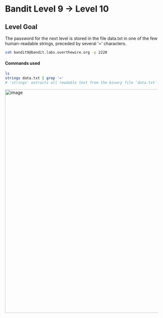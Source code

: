 # Bandit Level 9 → Level 10

## Level Goal
The password for the next level is stored in the file data.txt in one of the few human-readable strings, preceded by several ‘=’ characters.

```bash
ssh bandit9@bandit.labs.overthewire.org -p 2220
```

#### Commands used
```bash
ls
strings data.txt | grep '='
# 'strings' extracts all readable text from the binary file 'data.txt'. The output is piped to 'grep', which searches for lines containing '='.
```

<img width="857" height="739" alt="image" src="https://github.com/user-attachments/assets/22bf3d1b-27db-45f0-86c3-c8b9c3c32a9a" />
